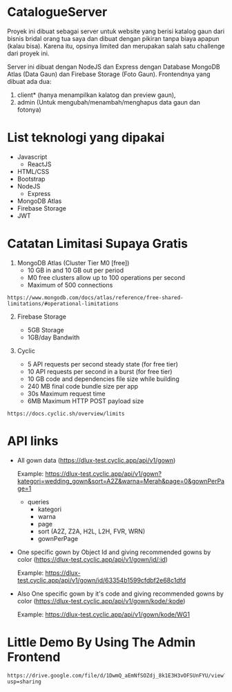 # CatalogueServer

Proyek ini dibuat sebagai server untuk website yang berisi katalog gaun dari bisnis bridal orang tua saya dan dibuat dengan pikiran tanpa biaya apapun (kalau bisa).
Karena itu, opsinya limited dan merupakan salah satu challenge dari proyek ini.

Server ini dibuat dengan NodeJS dan Express dengan Database MongoDB Atlas (Data Gaun) dan Firebase Storage (Foto Gaun).
Frontendnya yang dibuat ada dua: 
  1. client* (hanya menampilkan kalatog dan preview gaun),
  2. admin (Untuk mengubah/menambah/menghapus data gaun dan fotonya)

# List teknologi yang dipakai
  - Javascript
    - ReactJS
  - HTML/CSS
  - Bootstrap
  - NodeJS
    - Express
  - MongoDB Atlas
  - Firebase Storage
  - JWT


# Catatan Limitasi Supaya Gratis
  1. MongoDB Atlas (Cluster Tier M0 [free]) 
      - 10 GB in and 10 GB out per period
      - M0 free clusters allow up to 100 operations per second
      - Maximum of 500 connections
      
    https://www.mongodb.com/docs/atlas/reference/free-shared-limitations/#operational-limitations
  
  2. Firebase Storage
      - 5GB Storage
      - 1GB/day Bandwith
      
  3. Cyclic
      - 5 API requests per second steady state (for free tier)
      - 10 API requests per second in a burst (for free tier)
      - 10 GB code and dependencies file size while building
      - 240 MB final code bundle size per app
      - 30s Maximum request time
      - 6MB Maximum HTTP POST payload size
      
    https://docs.cyclic.sh/overview/limits

# API links
- All gown data (https://dlux-test.cyclic.app/api/v1/gown)

    Example: https://dlux-test.cyclic.app/api/v1/gown?kategori=wedding_gown&sort=A2Z&warna=Merah&page=0&gownPerPage=1
  - queries
    - kategori
    - warna
    - page
    - sort (A2Z, Z2A, H2L, L2H, FVR, WRN)
    - gownPerPage
    
    
    
- One specific gown by Object Id and giving recommended gowns by color (https://dlux-test.cyclic.app/api/v1/gown/id/:id)

    Example: https://dlux-test.cyclic.app/api/v1/gown/id/63354b1599cfdbf2e68c1dfd

- Also One specific gown by it's code and giving recommended gowns by color (https://dlux-test.cyclic.app/api/v1/gown/kode/:kode)

    Example: https://dlux-test.cyclic.app/api/v1/gown/kode/WG1


# Little Demo By Using The Admin Frontend
    https://drive.google.com/file/d/1DwmQ_aEmNfSOZdj_8k1E3H3vOFSUnFYU/view?usp=sharing




